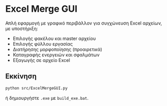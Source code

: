 # Excel Merge GUI

Απλή εφαρμογή με γραφικό περιβάλλον για συγχώνευση Excel αρχείων, με υποστήριξη:
- Επιλογής φακέλου και master αρχείου
- Επιλογής φύλλου εργασίας
- Διατήρησης μορφοποίησης (προαιρετικά)
- Καταγραφής ενεργειών και σφαλμάτων
- Εξαγωγής σε αρχείο Excel

## Εκκίνηση

```bash
python src/ExcelMergeGUI.py
```

ή δημιουργήστε `.exe` με `build_exe.bat`.

